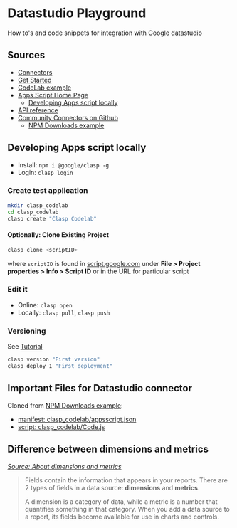 # Datastudio Playground

How to's and code snippets for integration with Google datastudio

## Sources

- [Connectors](https://developers.google.com/datastudio/connector/)
- [Get Started](https://developers.google.com/datastudio/connector/get-started)
- [CodeLab example](https://codelabs.developers.google.com/codelabs/community-connectors/#0)
- [Apps Script Home Page](https://script.google.com/home)
    - [Developing Apps script locally](https://codelabs.developers.google.com/codelabs/clasp/#0)
- [API reference](https://developers.google.com/datastudio/connector/reference)
- [Community Connectors on Github](https://github.com/googledatastudio/community-connectors)
    - [NPM Downloads example](https://github.com/googledatastudio/community-connectors/tree/master/npm-downloads)

## Developing Apps script locally

- Install: `npm i @google/clasp -g`
- Login: `clasp login`

### Create test application

``` bash
mkdir clasp_codelab
cd clasp_codelab
clasp create "Clasp Codelab"
```

#### Optionally: Clone Existing Project

``` bash
clasp clone <scriptID>
```

where `scriptID` is found in [script.google.com](https://script.google.com/home) under **File > Project properties > Info > Script ID** or in the URL for particular script

### Edit it

- Online: `clasp open`
- Locally: `clasp pull`, `clasp push`

### Versioning

See [Tutorial](https://codelabs.developers.google.com/codelabs/clasp/#5)

``` bash
clasp version "First version"
clasp deploy 1 "First deployment"
```

## Important Files for Datastudio connector

Cloned from [NPM Downloads example](https://github.com/googledatastudio/community-connectors/tree/master/npm-downloads):

- [manifest: clasp_codelab/appsscript.json](clasp_codelab/appsscript.json)
- [script: clasp_codelab/Code.js](clasp_codelab/Code.js)

## Difference between dimensions and metrics

_[Source: About dimensions and metrics](https://support.google.com/datastudio/answer/6402048?hl=en&ref_topic=7441655)_

> Fields contain the information that appears in your reports. There are 2 types of fields in a data source: **dimensions** and **metrics**.
> 
> A dimension is a category of data, while a metric is a number that quantifies something in that category. When you add a data source to a report, its fields become available for use in charts and controls.